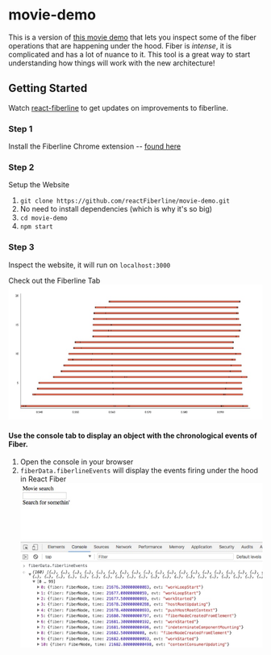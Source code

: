 # movie-demo 
This is a version of [this movie demo](https://codesandbox.io/s/5zk7x551vk) that lets you inspect some of the fiber operations that are happening under the hood.  Fiber is *intense*, it is complicated and has a lot of nuance to it. This tool is a great way to start understanding how things will work with the new architecture!

## Getting Started
Watch [react-fiberline](https://github.com/reactFiberline/react-fiberline) to get updates on improvements to fiberline.
### Step 1
Install the Fiberline Chrome extension -- [found here](www.google.com)
### Step 2
Setup the Website

1. `git clone https://github.com/reactFiberline/movie-demo.git`
2. No need to install dependencies (which is why it's so big)
3. `cd movie-demo`
4. `npm start`

### Step 3
Inspect the website, it will run on `localhost:3000`

Check out the Fiberline Tab
![fiberline pic](https://github.com/reactFiberline/react-fiberline/blob/master/chart.jpg)

#### Use the console tab to display an object with the chronological events of Fiber.
1. Open the console in your browser
2. `fiberData.fiberlineEvents` will display the events firing under the hood in React Fiber
![console pic](https://github.com/reactFiberline/react-fiberline/blob/master/console.jpg)

